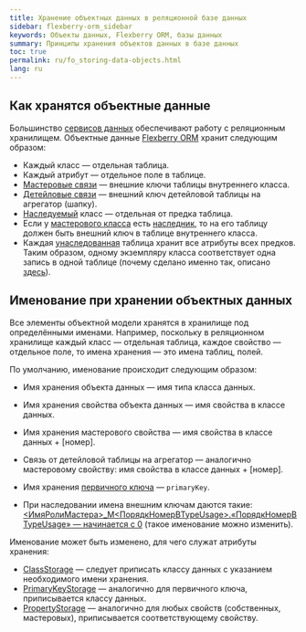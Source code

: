 ```yaml
---
title: Хранение объектных данных в реляционной базе данных
sidebar: flexberry-orm_sidebar
keywords: Объекты данных, Flexberry ORM, базы данных
summary: Принципы хранения объектов данных в базе данных
toc: true
permalink: ru/fo_storing-data-objects.html
lang: ru
---
```


## Как хранятся объектные данные

Большинство [сервисов данных](fo_data-service.html) обеспечивают работу с реляционным хранилищем.
Объектные данные [Flexberry ORM](fo_flexberry-orm.html) хранит следующим образом:

* Каждый класс — отдельная таблица. 
* Каждый атрибут — отдельное поле в таблице.
* [Мастеровые связи](fd_master-association.html) — внешние ключи таблицы внутреннего класса.
* [Детейловые связи](fo_detail-associations-properties.html) — внешний ключ детейловой таблицы на агрегатор (шапку).
* [Наследуемый](fo_inheritance.html) класс — отдельная от предка таблица.
* Если у [мастерового класса](fd_master-association.html) есть [наследник](fo_inheritance.html), то на его таблицу должен быть внешний ключ в таблице внутреннего класса.
* Каждая [унаследованная](fo_inheritance.html) таблица хранит все атрибуты всех предков. Таким образом, одному экземпляру класса соответствует одна запись в одной таблице (почему сделано именно так, описано [здесь](fo_inheritance.html)).

## Именование при хранении объектных данных

Все элементы объектной модели хранятся в хранилище под определёнными именами. Например, поскольку в реляционном хранилище каждый класс — отдельная таблица, каждое свойство — отдельное поле, то имена хранения — это имена таблиц, полей.

По умолчанию, именование происходит следующим образом:

* Имя хранения объекта данных — имя типа класса данных.
* Имя хранения свойства объекта данных — имя свойства в классе данных.
* Имя хранения мастерового свойства — имя свойства в классе данных + [номер]. 
* Связь от детейловой таблицы на агрегатор — аналогично мастеровому свойству: имя свойства в классе данных + [номер].

* Имя хранения [первичного ключа](fo_primary-keys-objects.html) — `primaryKey`.
* При наследовании имена внешним ключам даются такие: [<ИмяРолиМастера>_M<ПорядкНомерВTypeUsage>.«ПорядкНомерВTypeUsage» — начинается с 0](fo_type-usage-in-data-structure.html) (такое именование можно изменить).

Именование может быть изменено, для чего служат атрибуты хранения:

* [ClassStorage](fd_data-classes.html) — следует приписать классу данных с указанием необходимого имени хранения.
* [PrimaryKeyStorage](fd_data-classes.html) — аналогично для первичного ключа, приписывается классу данных.
* [PropertyStorage](fo_attributes-class-data.html) — аналогично для любых свойств (собственных, мастеровых), приписывается соответствующему свойству.